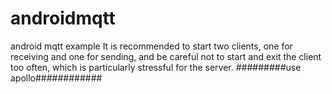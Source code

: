 # androidmqtt
android mqtt example
It is recommended to start two clients, one for receiving and one for sending, and be careful not to start and exit the client too often, which is particularly stressful for the server.
#########use apollo############
